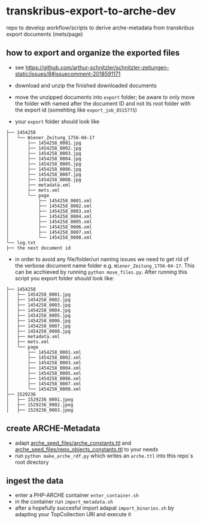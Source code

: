 # transkribus-export-to-arche-dev
repo to develop workflow/scripts to derive arche-metadata from transkribus export documents (mets/page)

## how to export and organize the exported files

* see https://github.com/arthur-schnitzler/schnitzler-zeitungen-static/issues/8#issuecomment-2018591171

* download and unzip the finished downloaded documents
* move the unzipped documents into `export` folder; be aware to only move the folder with named after the document ID and not its root folder with the export id (somehting like `export_job_8515775`)
* your `export` folder should look like
```
├── 1454258
│   └── Wiener_Zeitung_1756-04-17
│       ├── 1454258_0001.jpg
│       ├── 1454258_0002.jpg
│       ├── 1454258_0003.jpg
│       ├── 1454258_0004.jpg
│       ├── 1454258_0005.jpg
│       ├── 1454258_0006.jpg
│       ├── 1454258_0007.jpg
│       ├── 1454258_0008.jpg
│       ├── metadata.xml
│       ├── mets.xml
│       └── page
│           ├── 1454258_0001.xml
│           ├── 1454258_0002.xml
│           ├── 1454258_0003.xml
│           ├── 1454258_0004.xml
│           ├── 1454258_0005.xml
│           ├── 1454258_0006.xml
│           ├── 1454258_0007.xml
│           └── 1454258_0008.xml
└── log.txt
├── the next document id
```

* in order to avoid any file/folder/uri naming issues we need to get rid of the verbose document name folder e.g. `Wiener_Zeitung_1756-04-17`. This can be acchieved by running `python move_files.py`. After running this script you export folder should look like:

```
├── 1454258
│   ├── 1454258_0001.jpg
│   ├── 1454258_0002.jpg
│   ├── 1454258_0003.jpg
│   ├── 1454258_0004.jpg
│   ├── 1454258_0005.jpg
│   ├── 1454258_0006.jpg
│   ├── 1454258_0007.jpg
│   ├── 1454258_0008.jpg
│   ├── metadata.xml
│   ├── mets.xml
│   └── page
│       ├── 1454258_0001.xml
│       ├── 1454258_0002.xml
│       ├── 1454258_0003.xml
│       ├── 1454258_0004.xml
│       ├── 1454258_0005.xml
│       ├── 1454258_0006.xml
│       ├── 1454258_0007.xml
│       └── 1454258_0008.xml
├── 1529236
│   ├── 1529236_0001.jpeg
│   ├── 1529236_0002.jpeg
│   ├── 1529236_0003.jpeg
```

## create ARCHE-Metadata

* adapt [arche_seed_files/arche_constants.ttl](arche_seed_files/arche_constants.ttl) and [arche_seed_files/repo_objects_constants.ttl](arche_seed_files/repo_objects_constants.ttl) to your needs
* run `python make_arche_rdf.py` which writes an `arche.ttl` into this repo`s root directory

## ingest the data

* enter a PHP-ARCHE container `enter_container.sh`
* in the container run `import_metadata.sh`
* after a hopefully succesful import adapat `import_binaries.sh` by adapting your TopCollection URI and execute it

